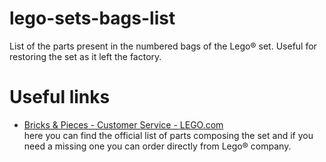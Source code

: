 # lego-sets-bags-list
List of the parts present in the numbered bags of the Lego&reg; set. Useful for restoring the set as it left the factory.


# Useful links

- [Bricks & Pieces - Customer Service - LEGO.com](https://www.lego.com/en-gb/service/replacementparts/) <br/>
here you can find the official list of parts composing the set and if you need a missing one you can order directly from Lego&reg; company. 
